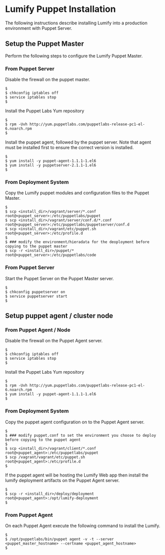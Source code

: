 # Lumify Puppet Installation
The following instructions describe installing Lumify into a production environment with Puppet Server.  

## Setup the Puppet Master
Perform the following steps to configure the Lumify Puppet Master.

### From Puppet Server
Disable the firewall on the puppet master.

	$
	$ chkconfig iptables off
	$ service iptables stop
	$

Install the Puppet Labs Yum repository

	$
	$ rpm -Uvh http://yum.puppetlabs.com/puppetlabs-release-pc1-el-6.noarch.rpm
	$
	
Install the puppet agent, followed by the puppet server. Note that agent must be installed first to ensure the correct version is installed.
	
	$
	$ yum install -y puppet-agent-1.1.1-1.el6
	$ yum install -y puppetserver-2.1.1-1.el6
	$

### From Deployment System

Copy the Lumify puppet modules and configuration files to the Puppet Master.

	$
	$ scp <install_dir>/vagrant/server/*.conf root@<puppet_server>:/etc/puppetlabs/puppet
	$ scp <install_dir>/vagrant/server/conf.d/*.conf root@<puppet_server>:/etc/puppetlabs/puppetserver/conf.d
	$ scp <install_dir>/vagrant/etc/puppet.sh root@<puppet_server>:/etc/profile.d
	$
	$ ### modify the environment/hieradata for the deoployment before copying to the puppet master
	$ scp -r <install_dir>/puppet/* root@<puppet_server>:/etc/puppetlabs/code

### From Puppet Server

Start the Puppet Server on the Puppet Master server.

	$
	$ chkconfig puppetserver on
	$ service puppetserver start
	$
 
## Setup puppet agent / cluster node

### From Puppet Agent / Node

Disable the firewall on the Puppet Agent server.

	$
	$ chkconfig iptables off
	$ service iptables stop
	$
	
Install the Puppet Labs Yum repository
	
	$
	$ rpm -Uvh http://yum.puppetlabs.com/puppetlabs-release-pc1-el-6.noarch.rpm
	$ yum install -y puppet-agent-1.1.1-1.el6
	$

### From Deployment System

Copy the puppet agent configuration on to the Puppet Agent server.

	$
	$ ### modify puppet.conf to set the environment you choose to deploy before copying to the puppet agent
	$
	$ scp <install_dir>/vagrant/client/*.conf root@<puppet_agent>:/etc/puppetlabs/puppet
	$ scp /vagrant/vagrant/etc/puppet.sh root@<puppet_agent>:/etc/profile.d
	$
	
If the puppet agent will be hosting the Lumify Web app then install the lumify deployment artifacts on the Puppet Agent server.
	
	$	
	$ scp -r <install_dir>/deploy/deployment root@<puppet_agent>:/opt/lumify-deployment
	$

### From Puppet Agent

On each Puppet Agent execute the following command to install the Lumify.

	$
	$ /opt/puppetlabs/bin/puppet agent -v -t --server <puppet_master_hostname> --certname <puppet_agent_hostname>
	$